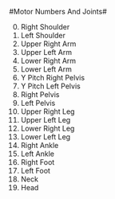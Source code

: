 #Motor Numbers And Joints#

0.	Right Shoulder
1.	Left Shoulder
2.	Upper Right Arm
3.	Upper Left Arm
4.	Lower Right Arm
5.	Lower Left Arm
6.	Y Pitch Right Pelvis
7.	Y Pitch Left Pelvis
8.	Right Pelvis
9.	Left Pelvis
10.	Upper Right Leg
11.	Upper Left Leg
12.	Lower Right Leg
13.	Lower Left Leg
14.	Right Ankle
15.	Left Ankle
16.	Right Foot
17.	Left Foot
18.	Neck
19.	Head 